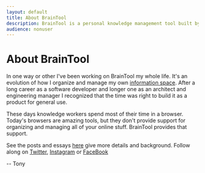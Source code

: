 ```yaml
---
layout: default
title: About BrainTool
description: BrainTool is a personal knowledge management tool built by Tony Confrey
audience: nonuser
---
```

# About BrainTool
In one way or other I've been working on BrainTool my whole life. It's an evolution of how I organize and manage my own [information space](https://informationspace.net). After a long career as a software developer and longer one as an architect and engineering manager I recognized that the time was right to build it as a product for general use. 

These days knowledge workers spend most of their time in a browser. Today's browsers are amazing tools, but they don't provide support for organizing and managing all of your online stuff. BrainTool provides that support. 

See the posts and essays [here](./posts) give more details and background. Follow along on [Twitter](https://twitter.com/ABraintool), [Instagram](https://www.instagram.com/abraintool) or [FaceBook](https://facebook.com/ABrainTool)

-- Tony
